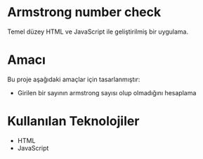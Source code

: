 
# Armstrong number check
Temel düzey HTML ve JavaScript ile geliştirilmiş bir uygulama.

# Amacı
Bu proje aşağıdaki amaçlar için tasarlanmıştır:
- Girilen bir sayının armstrong sayısı olup olmadığını hesaplama

# Kullanılan Teknolojiler
- HTML
- JavaScript
